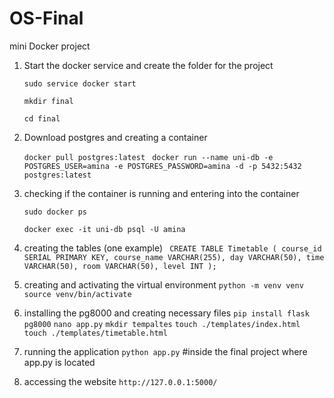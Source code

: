 # OS-Final
mini Docker project 

1. Start the docker service and create the folder for the project

   `sudo service docker start`

   `mkdir final `

   `cd final`

3. Download postgres and creating a container 

   `docker pull postgres:latest`
   ` docker run --name uni-db -e POSTGRES_USER=amina -e POSTGRES_PASSWORD=amina -d -p 5432:5432 postgres:latest`

5. checking if the container is running and entering into the container 

   `sudo docker ps`

   `docker exec -it uni-db psql -U amina `

7. creating the tables (one example)
  ` CREATE TABLE Timetable (
    course_id SERIAL PRIMARY KEY,
    course_name VARCHAR(255),
    day VARCHAR(50),
    time VARCHAR(50),
    room VARCHAR(50),
    level INT
);`  
8. creating and activating the virtual environment
   `python -m venv venv`
   `source venv/bin/activate`

9. installing the pg8000 and creating necessary files
   `pip install flask pg8000`
   `nano app.py`
   `mkdir tempaltes`
   `touch ./templates/index.html`
   `touch ./templates/timetable.html`

10. running the application
   `python app.py`  #inside the final project where app.py  is located

11. accessing the website
   `http://127.0.0.1:5000/`
   



